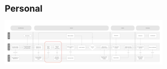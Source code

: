 # Personal

[![Flow Image](https://github.com/ONDC-Official/ONDC-FIS-Specifications/raw/branchName/api/components/docs/images/personal.png)](https://github.com/ONDC-Official/ONDC-FIS-Specifications/raw/branchName/api/components/docs/images/personal.png)